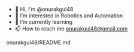 - 👋 Hi, I’m @onurakgul48
- 👀 I’m interested in Robotics and Automation
- 🌱 I’m currently learning 
- 📫 How to reach me onurakgul48@gmail.com

<!---
onurakgul48/onurakgul48 is a ✨ special ✨ repository because its `README.md` (this file) appears on your GitHub profile.
You can click the Preview link to take a look at your changes.
--->
onurakgul48/README.md


